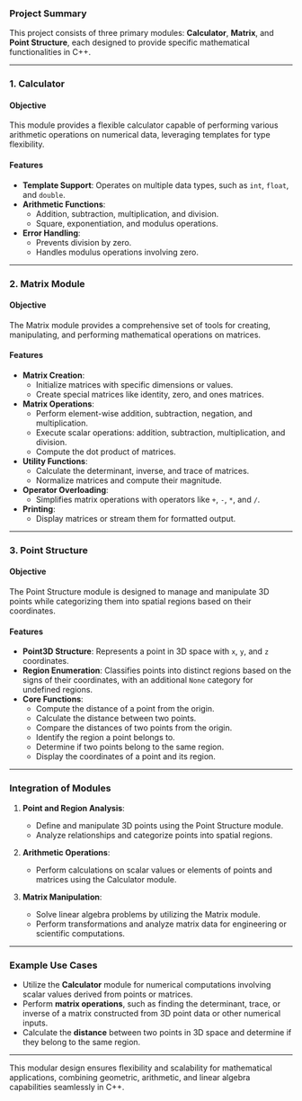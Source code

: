 ### Project Summary

This project consists of three primary modules: **Calculator**, **Matrix**, and **Point Structure**, each designed to provide specific mathematical functionalities in C++.

---

### **1. Calculator**

#### **Objective**
This module provides a flexible calculator capable of performing various arithmetic operations on numerical data, leveraging templates for type flexibility.

#### **Features**
- **Template Support**: Operates on multiple data types, such as `int`, `float`, and `double`.
- **Arithmetic Functions**:
  - Addition, subtraction, multiplication, and division.
  - Square, exponentiation, and modulus operations.
- **Error Handling**:
  - Prevents division by zero.
  - Handles modulus operations involving zero.

---

### **2. Matrix Module**

#### **Objective**
The Matrix module provides a comprehensive set of tools for creating, manipulating, and performing mathematical operations on matrices.

#### **Features**
- **Matrix Creation**:
  - Initialize matrices with specific dimensions or values.
  - Create special matrices like identity, zero, and ones matrices.
- **Matrix Operations**:
  - Perform element-wise addition, subtraction, negation, and multiplication.
  - Execute scalar operations: addition, subtraction, multiplication, and division.
  - Compute the dot product of matrices.
- **Utility Functions**:
  - Calculate the determinant, inverse, and trace of matrices.
  - Normalize matrices and compute their magnitude.
- **Operator Overloading**:
  - Simplifies matrix operations with operators like `+`, `-`, `*`, and `/`.
- **Printing**:
  - Display matrices or stream them for formatted output.

---

### **3. Point Structure**

#### **Objective**
The Point Structure module is designed to manage and manipulate 3D points while categorizing them into spatial regions based on their coordinates.

#### **Features**
- **Point3D Structure**: Represents a point in 3D space with `x`, `y`, and `z` coordinates.
- **Region Enumeration**: Classifies points into distinct regions based on the signs of their coordinates, with an additional `None` category for undefined regions.
- **Core Functions**:
  - Compute the distance of a point from the origin.
  - Calculate the distance between two points.
  - Compare the distances of two points from the origin.
  - Identify the region a point belongs to.
  - Determine if two points belong to the same region.
  - Display the coordinates of a point and its region.

---

### **Integration of Modules**

1. **Point and Region Analysis**:
   - Define and manipulate 3D points using the Point Structure module.
   - Analyze relationships and categorize points into spatial regions.

2. **Arithmetic Operations**:
   - Perform calculations on scalar values or elements of points and matrices using the Calculator module.

3. **Matrix Manipulation**:
   - Solve linear algebra problems by utilizing the Matrix module.
   - Perform transformations and analyze matrix data for engineering or scientific computations.

---

### Example Use Cases

- Utilize the **Calculator** module for numerical computations involving scalar values derived from points or matrices.
- Perform **matrix operations**, such as finding the determinant, trace, or inverse of a matrix constructed from 3D point data or other numerical inputs.
- Calculate the **distance** between two points in 3D space and determine if they belong to the same region.

---

This modular design ensures flexibility and scalability for mathematical applications, combining geometric, arithmetic, and linear algebra capabilities seamlessly in C++.

